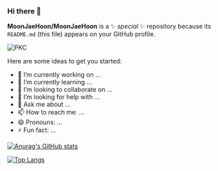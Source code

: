 ### Hi there 👋


**MoonJaeHoon/MoonJaeHoon** is a ✨ _special_ ✨ repository because its `README.md` (this file) appears on your GitHub profile.

![PKC](https://images-wixmp-ed30a86b8c4ca887773594c2.wixmp.com/f/89f12998-ae29-4ae9-86c3-8a10714b424c/d8doqwj-b559e2b9-2c7d-423b-bb73-5d4fcb28bbde.png/v1/fill/w_1024,h_1449,strp/pikachu_with_ash_s_cap_by_shadow86sk_d8doqwj-fullview.png?token=eyJ0eXAiOiJKV1QiLCJhbGciOiJIUzI1NiJ9.eyJzdWIiOiJ1cm46YXBwOiIsImlzcyI6InVybjphcHA6Iiwib2JqIjpbW3siaGVpZ2h0IjoiPD0xNDQ5IiwicGF0aCI6IlwvZlwvODlmMTI5OTgtYWUyOS00YWU5LTg2YzMtOGExMDcxNGI0MjRjXC9kOGRvcXdqLWI1NTllMmI5LTJjN2QtNDIzYi1iYjczLTVkNGZjYjI4YmJkZS5wbmciLCJ3aWR0aCI6Ijw9MTAyNCJ9XV0sImF1ZCI6WyJ1cm46c2VydmljZTppbWFnZS5vcGVyYXRpb25zIl19.eDMxgIM42NHru4-y_v7EEFO8SVaDvabY2VTmxdvIlR8)

Here are some ideas to get you started:

- 🔭 I’m currently working on ...
- 🌱 I’m currently learning ...
- 👯 I’m looking to collaborate on ...
- 🤔 I’m looking for help with ...
- 💬 Ask me about ...
- 📫 How to reach me: ...
- 😄 Pronouns: ...
- ⚡ Fun fact: ...

[![Anurag's GitHub stats](https://github-readme-stats.vercel.app/api?username=MoonJaeHoon)](https://github.com/anuraghazra/github-readme-stats)

[![Top Langs](https://github-readme-stats.vercel.app/api/top-langs/?username=MoonJaeHoon)](https://github.com/anuraghazra/github-readme-stats)
